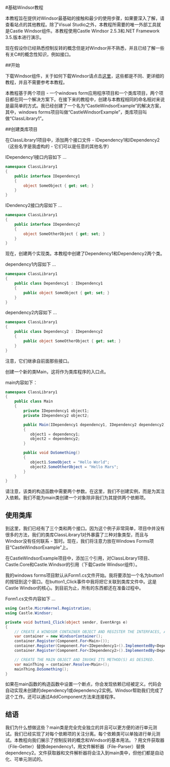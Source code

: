 #基础Windsor教程

本教程旨在提供对Windsor最基础的接触和最少的使用步骤，如果要深入了解，请查看站点的其他教程。除了Visual Studio之外，本教程所需要的唯一外部工具就是Castle Windsor组件。本教程使用Castle Windsor 2.5.3和.NET Framework 3.5.版本进行演示。

现在假设你已经熟悉控制反转的概念但是对Windsor并不熟悉，并且已经了解一些有关C#的概念性知识，例如接口。

##开始

下载Windsor组件，关于如何下载Windsor请点击[这里](mvc-tutorial-part-1-getting-windsor.md)，这些都是不同、更详细的教程，并且不需要参考本教程。

本教程基于两个项目 - 一个windows form应用程序项目和一个类库项目，两个项目都在同一个解决方案下。在接下来的教程中，创建与本教程相同的命名相对来说是最简单的方式。我已经创建了一个名为“CastleWindsorExample”的解决方案，其中，windows forms项目叫做“CastleWindsorExample”，类库项目叫做“ClassLibrary1”。

##创建类库项目

在ClassLibrary1项目中，添加两个接口文件 - IDependency1和IDependency2（这些名字是我虚构的 - 它们可以是任意的其他名字）

IDependency1接口内容如下 ...

```csharp
namespace ClassLibrary1
{
    public interface IDependency1
    {
        object SomeObject { get; set; }
    }
}
```

IDendency2接口内容如下 ...

```csharp
namespace ClassLibrary1
{
    public interface IDependency2
    {
        object SomeOtherObject { get; set; }
    }
}
```

现在，创建两个实现类。本教程中创建了Dependency1和Dependency2两个类。

dependency1内容如下 ...

```csharp
namespace ClassLibrary1
{
    public class Dependency1 : IDependency1
    {
        public object SomeObject { get; set; }
    }
}
```

dependency2内容如下 ...

```csharp
namespace ClassLibrary1
{
    public class Dependency2 : IDependency2
    {
        public object SomeOtherObject { get; set; }
    }
}
```

注意，它们继承自前面那些接口。

创建一个新的类Main，这将作为类库程序的入口点。

main内容如下：

```csharp
namespace ClassLibrary1
{
    public class Main
    {
        private IDependency1 object1;
        private IDependency2 object2;

        public Main(IDependency1 dependency1, IDependency2 dependency2)
        {
           object1 = dependency1;
           object2 = dependency2;
        }

        public void DoSomething()
        {
           object1.SomeObject = "Hello World";
           object2.SomeOtherObject = "Hello Mars";
        }
    }
}
```

请注意，该类的构造函数中需要两个参数。在这里，我们不创建实例，而是为其注入依赖。我们不能为main类创建一个对象除非我们为其提供两个依赖项。

## 使用类库

到这里，我们已经有了三个类和两个接口。因为这个例子非常简单，项目中并没有很多的方法，我们的类库ClassLibrary1对外暴露了三种对象类型，而且与Windsor没有任何联系 - 暂时。现在，我们将注意力放在Windows Forms项目“CastleWindsorExample”上。

在CastleWindsorExample项目中，添加三个引用，对ClassLibrary1项目、Castle.Core和Castle.Windsor的引用（下载Castle Windsor组件）。

我的windows forms项目默认从Form1.cs文件开始。我将要添加一个名为button1的按钮到这个窗口。在button1_Click事件中我将把它关联到类库文件中。这是Castle Windsor的核心。到目前为止，所有的东西都还在准备过程中。

Form1.cs文件内容如下 ...

```csharp
using Castle.MicroKernel.Registration;
using Castle.Windsor;

private void button1_Click(object sender, EventArgs e)
{
    // CREATE A WINDSOR CONTAINER OBJECT AND REGISTER THE INTERFACES, AND THEIR CONCRETE IMPLEMENTATIONS.
    var container = new WindsorContainer();
    container.Register(Component.For<Main>());
    container.Register(Component.For<IDependency1>().ImplementedBy<Dependency1>());
    container.Register(Component.For<IDependency2>().ImplementedBy<Dependency2>());

    // CREATE THE MAIN OBJECT AND INVOKE ITS METHOD(S) AS DESIRED.
    var mainThing = container.Resolve<Main>();
    mainThing.DoSomething();
}
```

如果在main函数的构造函数中设置一个断点，你会发现依赖已经被定义。代码会自动实现未创建的dependency1或dependency2实例。Windsor帮助我们完成了这个工作。还可以通过AddComponent方法来连接程序。

## 结语

我们为什么想做这些？main类是完全完全独立的并且可以更方便的进行单元测试。我们已经实现了对每个依赖项的关注分离。每个依赖类可以单独进行单元测试。本教程向我们展示了控制反转的概念和Windsor的基本用法。？用文件获取器（File-Getter）替换dependency1，用文件解析器（File-Parser）替换dependency2。文件获取器和文件解析器将会注入到main类中，但他们都是自动化、可单元测试的。
